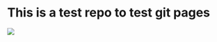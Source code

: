 # This is a test repo to test git pages

[<img src="http://www.google.com.au/images/nav_logo7.png">](https://dxanthony.github.io/test/)
